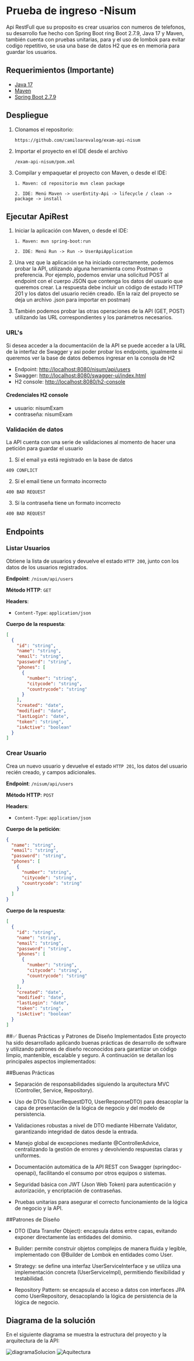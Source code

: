 # Prueba de ingreso -Nisum

Api RestFull que su proposito es crear usuarios con numeros de telefonos, su desarrollo fue hecho con Spring Boot
ring Boot 2.7.9, Java 17 y Maven, también cuenta con pruebas unitarias, para
y el uso de lombok para evitar codigo repetitivo, se usa una base de datos H2 que es
en memoria para guardar los usuarios.

## Requerimientos (Importante)

- [Java 17](https://www.oracle.com/java/technologies/downloads/#java17)
- [Maven](https://maven.apache.org/download.cgi)
- [Spring Boot 2.7.9](https://spring.io/projects/spring-boot)

## Despliegue

1. Clonamos el repositorio:

   `https://github.com/camiloarevalog/exam-api-nisum`

2. Importar el proyecto en el IDE desde el archivo

   `/exam-api-nisum/pom.xml`

3. Compilar y empaquetar el proyecto con Maven, o desde el IDE:

   `1. Maven: cd repositorio mvn clean package`

   `2. IDE: Menú Maven -> userEntity-Api -> lifecycle / clean -> package -> install`

## Ejecutar ApiRest

1. Iniciar la aplicación con Maven, o desde el IDE:

   `1. Maven: mvn spring-boot:run`

   `2. IDE: Menú Run -> Run -> UserApiApplication`

2. Una vez que la aplicación se ha iniciado correctamente, podemos probar la API, utilizando alguna herramienta como
   Postman o preferencia. Por ejemplo, podemos enviar una solicitud POST al endpoint con el cuerpo JSON que contenga los datos
   del usuario que queremos crear. La respuesta debe incluir un código de estado HTTP 201 y los datos del usuario recién
   creado. (En la raiz del proyecto se deja un archivo .json para importar en postman)

3. También podemos probar las otras operaciones de la API (GET, POST) utilizando las URL correspondientes y los
   parámetros necesarios.

### URL's

Si desea acceder a la documentación de la API se puede acceder a la URL de la interfaz de Swagger
y asi poder probar los endpoints, igualmente si queremos ver la base de datos debemos ingresar en la consola de H2


* Endpoint: [http://localhost:8080/nisum/api/users](http://localhost:8080/nisum/api/users)
* Swagger: [http://localhost:8080/swagger-ui/index.html](http://localhost:8080/swagger-ui/index.html)
* H2 console: [http://localhost:8080/h2-console](http://localhost:8080/h2-console)

#### Credenciales H2 console

* usuario: nisumExam
* contraseña: nisumExam

### Validación de datos

La API cuenta con una serie de validaciones al momento de hacer una petición para guardar el usuario

1. Sí el email ya está registrado en la base de datos

`409 CONFLICT`

2. Sí el email tiene un formato incorrecto

`400 BAD REQUEST`

3. Sí la contraseña tiene un formato incorrecto

`400 BAD REQUEST`

## Endpoints

### Listar Usuarios

Obtiene la lista de usuarios y devuelve el estado `HTTP 200`, junto con los datos de los usuarios registrados.

**Endpoint**: `/nisum/api/users`

**Método HTTP**: `GET`

**Headers**:

- `Content-Type`: `application/json`

**Cuerpo de la respuesta**:

```json
[
  {
    "id": "string",
    "name": "string",
    "email": "string",
    "password": "string",
    "phones": [
      {
        "number": "string",
        "citycode": "string",
        "countrycode": "string"
      }
    ],
    "created": "date",
    "modified": "date",
    "lastLogin": "date",
    "token": "string",
    "isActive": "boolean"
  }
]
```

### Crear Usuario

Crea un nuevo usuario y devuelve el estado `HTTP 201`, los datos del usuario recién creado, y campos adicionales.

**Endpoint**: `/nisum/api/users`

**Método HTTP**: `POST`

**Headers**:

- `Content-Type`: `application/json`

**Cuerpo de la petición**:

```json
{
  "name": "string",
  "email": "string",
  "password": "string",
  "phones": [
    {
      "number": "string",
      "citycode": "string",
      "countrycode": "string"
    }
  ]
}
```

**Cuerpo de la respuesta**:

```json
[
  {
    "id": "string",
    "name": "string",
    "email": "string",
    "password": "string",
    "phones": [
      {
        "number": "string",
        "citycode": "string",
        "countrycode": "string"
      }
    ],
    "created": "date",
    "modified": "date",
    "lastLogin": "date",
    "token": "string",
    "isActive": "boolean"
  }
]
```
##✅ Buenas Prácticas y Patrones de Diseño Implementados
Este proyecto ha sido desarrollado aplicando buenas prácticas de desarrollo de software y utilizando patrones de diseño reconocidos para garantizar un código limpio, mantenible, escalable y seguro. A continuación se detallan los principales aspectos implementados:

##Buenas Prácticas
- Separación de responsabilidades siguiendo la arquitectura MVC (Controller, Service, Repository).

- Uso de DTOs (UserRequestDTO, UserResponseDTO) para desacoplar la capa de presentación de la lógica de negocio y del modelo de persistencia.

- Validaciones robustas a nivel de DTO mediante Hibernate Validator, garantizando integridad de datos desde la entrada.

- Manejo global de excepciones mediante @ControllerAdvice, centralizando la gestión de errores y devolviendo respuestas claras y uniformes.

- Documentación automática de la API REST con Swagger (springdoc-openapi), facilitando el consumo por otros equipos o sistemas.

- Seguridad básica con JWT (Json Web Token) para autenticación y autorización, y encriptación de contraseñas.

- Pruebas unitarias para asegurar el correcto funcionamiento de la lógica de negocio y la API.

##Patrones de Diseño

- DTO (Data Transfer Object): encapsula datos entre capas, evitando exponer directamente las entidades del dominio.

- Builder: permite construir objetos complejos de manera fluida y legible, implementado con @Builder de Lombok en entidades como User.

- Strategy: se define una interfaz UserServiceInterface y se utiliza una implementación concreta (UserServiceImpl), permitiendo flexibilidad y testabilidad.

- Repository Pattern: se encapsula el acceso a datos con interfaces JPA como UserRepository, desacoplando la lógica de persistencia de la lógica de negocio.

## Diagrama de la solución

En el siguiente diagrama se muestra la estructura del proyecto y la arquitectura de la API:

![diagramaSolucion](https://github.com/camiloarevalog/exam-api-nisum/assets/29645816/fd146c12-5605-4a2d-9b2d-d1f286d46299)
![Aquitectura](https://github.com/camiloarevalog/exam-api-nisum/assets/29645816/1763a488-edcf-441c-8a3e-5b3696fa39b1)

